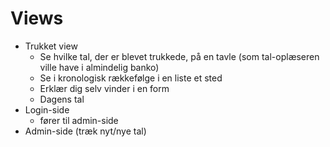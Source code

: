 # Views

- Trukket view
  - Se hvilke tal, der er blevet trukkede, på en tavle (som tal-oplæseren ville have i almindelig banko)
  - Se i kronologisk rækkefølge i en liste et sted
  - Erklær dig selv vinder i en form
  - Dagens tal
- Login-side
  - fører til admin-side
- Admin-side (træk nyt/nye tal)
